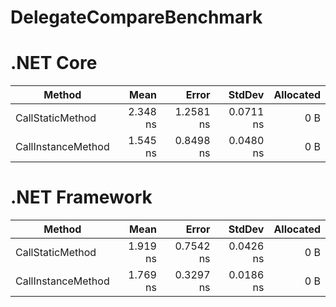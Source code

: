 # DelegateCompareBenchmark

# .NET Core

|             Method |     Mean |     Error |    StdDev | Allocated |
|------------------- |---------:|----------:|----------:|----------:|
|   CallStaticMethod | 2.348 ns | 1.2581 ns | 0.0711 ns |       0 B |
| CallInstanceMethod | 1.545 ns | 0.8498 ns | 0.0480 ns |       0 B |

# .NET Framework

|             Method |     Mean |     Error |    StdDev | Allocated |
|------------------- |---------:|----------:|----------:|----------:|
|   CallStaticMethod | 1.919 ns | 0.7542 ns | 0.0426 ns |       0 B |
| CallInstanceMethod | 1.769 ns | 0.3297 ns | 0.0186 ns |       0 B |
